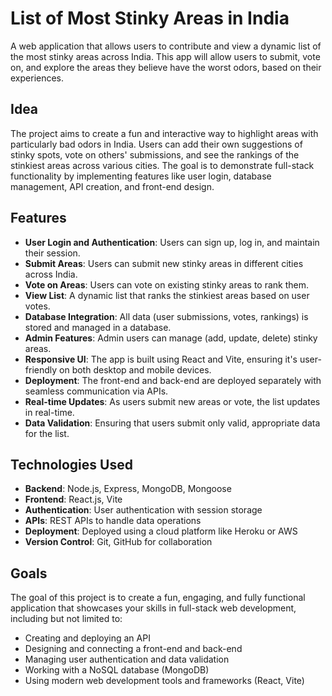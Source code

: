 # List of Most Stinky Areas in India

A web application that allows users to contribute and view a dynamic list of the most stinky areas across India. This app will allow users to submit, vote on, and explore the areas they believe have the worst odors, based on their experiences.

## Idea

The project aims to create a fun and interactive way to highlight areas with particularly bad odors in India. Users can add their own suggestions of stinky spots, vote on others' submissions, and see the rankings of the stinkiest areas across various cities. The goal is to demonstrate full-stack functionality by implementing features like user login, database management, API creation, and front-end design.

## Features

- **User Login and Authentication**: Users can sign up, log in, and maintain their session.
- **Submit Areas**: Users can submit new stinky areas in different cities across India.
- **Vote on Areas**: Users can vote on existing stinky areas to rank them.
- **View List**: A dynamic list that ranks the stinkiest areas based on user votes.
- **Database Integration**: All data (user submissions, votes, rankings) is stored and managed in a database.
- **Admin Features**: Admin users can manage (add, update, delete) stinky areas.
- **Responsive UI**: The app is built using React and Vite, ensuring it's user-friendly on both desktop and mobile devices.
- **Deployment**: The front-end and back-end are deployed separately with seamless communication via APIs.
- **Real-time Updates**: As users submit new areas or vote, the list updates in real-time.
- **Data Validation**: Ensuring that users submit only valid, appropriate data for the list.

## Technologies Used

- **Backend**: Node.js, Express, MongoDB, Mongoose
- **Frontend**: React.js, Vite
- **Authentication**: User authentication with session storage
- **APIs**: REST APIs to handle data operations
- **Deployment**: Deployed using a cloud platform like Heroku or AWS
- **Version Control**: Git, GitHub for collaboration

## Goals

The goal of this project is to create a fun, engaging, and fully functional application that showcases your skills in full-stack web development, including but not limited to:

- Creating and deploying an API
- Designing and connecting a front-end and back-end
- Managing user authentication and data validation
- Working with a NoSQL database (MongoDB)
- Using modern web development tools and frameworks (React, Vite)

#
